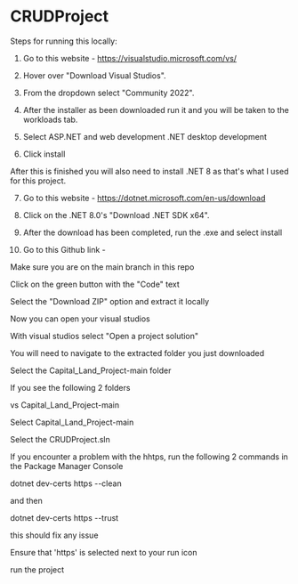 # CRUDProject
 Steps for running this locally: 

  1. Go to this website - 
     https://visualstudio.microsoft.com/vs/

  2. Hover over "Download Visual Studios".
 
  3. From the dropdown select "Community 2022".

  4. After the installer as been downloaded run it and you will be taken to the workloads tab.

  5. Select 
     ASP.NET and web development
     .NET desktop development

  6. Click install

  After this is finished you will also need to install .NET 8 as that's what I used for this project.

  7. Go to this website - 
     https://dotnet.microsoft.com/en-us/download

  8. Click on the .NET 8.0's "Download .NET SDK x64".

  9. After the download has been completed, run the .exe and select install

  10. Go to this Github link - 
      


Make sure you are on the main branch in this repo

Click on the green button with the "Code" text

Select the "Download ZIP" option and extract it locally

Now you can open your visual studios

With visual studios select "Open a project solution"

You will need to navigate to the extracted folder you just downloaded

Select the Capital_Land_Project-main folder

If you see the following 2 folders

vs
Capital_Land_Project-main 

Select Capital_Land_Project-main 

Select the CRUDProject.sln

If you encounter a problem with the hhtps,
run the following 2 commands in the Package Manager Console

dotnet dev-certs https --clean

and then 

dotnet dev-certs https --trust

this should fix any issue

Ensure that 'https' is selected next to your run icon

run the project








 

